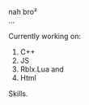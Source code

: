 nah bro²
<br />...
<p>
Currently working on:<ol><li>C++</li><li>JS</li><li>Rblx.Lua and</li><li>Html</li></ol>Skills.<br />
  </p>
<!---
aarrbba123/aarrbba123 is a ✨ special ✨ repository because its `README.md` (this file) appears on your GitHub profile.
You can click the Preview link to take a look at your changes.
--->
